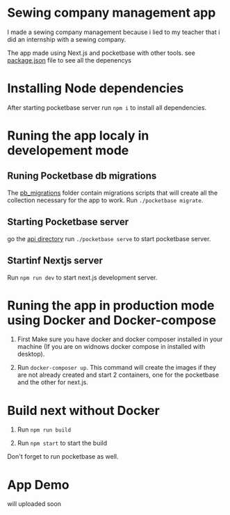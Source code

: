 # Sewing company management app

I made a sewing company management because i lied to my teacher that i did an internship with a sewing company.

The app made using Next.js and pocketbase with other tools. see [package.json](package.json) file to see all the depenencys

# Installing Node dependencies

After starting pocketbase server run `npm i` to install all dependencies.

# Runing the app localy in developement mode

## Runing Pocketbase db migrations

The [pb_migrations](api/pb_migrations) folder contain migrations scripts that will create all the collection necessary for the app to work.
Run `./pocketbase migrate`.

## Starting Pocketbase server

go the [api directory](api) run `./pocketbase serve` to start pocketbase server.

## Startinf Nextjs server

Run `npm run dev` to start next.js development server.

# Runing the app in production mode using Docker and Docker-compose

1. First Make sure you have docker and docker composer installed in your machine (If you are on widnows docker compose in installed with desktop).

2. Run `docker-composer up`. This command will create the images if they are not already created and start 2 containers, one for the pocketbase and the other for next.js.

# Build next without Docker

1. Run `npm run build`

2. Run `npm start` to start the build

Don't forget to run pocketbase as well.

# App Demo

will uploaded soon
